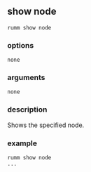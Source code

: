 ## show node

```
rumm show node 
```

### options

```
none
```

### arguments

```
none
```

### description
Shows the specified node.

### example

```
rumm show node
...
```